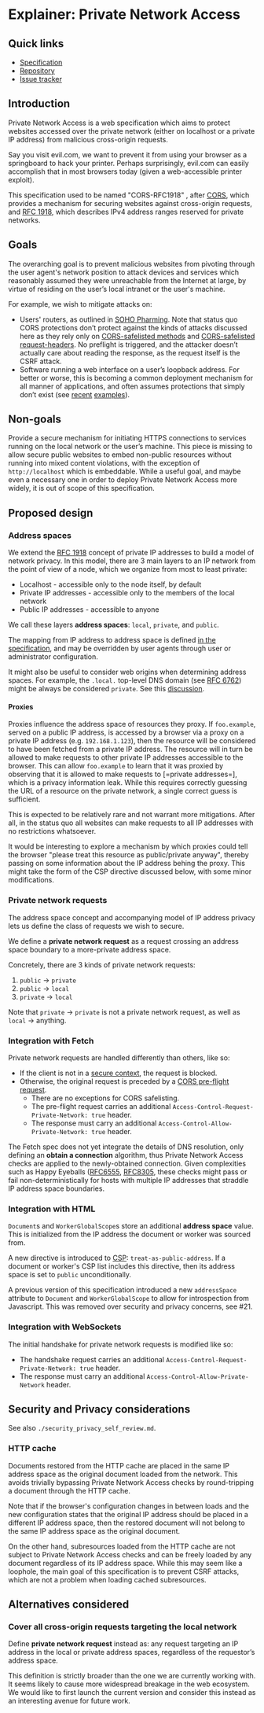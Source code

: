 # Explainer: Private Network Access

## Quick links

- [Specification](https://wicg.github.io/private-network-access)
- [Repository](https://github.com/WICG/private-network-access)
- [Issue tracker](https://github.com/WICG/private-network-access/issues)

## Introduction

Private Network Access is a web specification which aims to protect websites
accessed over the private network (either on localhost or a private IP address)
from malicious cross-origin requests.

Say you visit evil.com, we want to prevent it from using your browser as a
springboard to hack your printer. Perhaps surprisingly, evil.com can easily
accomplish that in most browsers today (given a web-accessible printer
exploit).

This specification used to be named "CORS-RFC1918" , after
[CORS](https://developer.mozilla.org/en-US/docs/Web/HTTP/CORS), which
provides a mechanism for securing websites against cross-origin requests,
and [RFC 1918](https://tools.ietf.org/html/rfc1918), which describes IPv4
address ranges reserved for private networks.

## Goals

The overarching goal is to prevent malicious websites from pivoting through
the user agent's network position to attack devices and services which
reasonably assumed they were unreachable from the Internet at large, by
virtue of residing on the user’s local intranet or the user's machine.

For example, we wish to mitigate
attacks on:

- Users' routers, as outlined in
  [SOHO Pharming](https://331.cybersec.fun/TeamCymruSOHOPharming.pdf).
  Note that status quo CORS protections don’t protect against the kinds of
  attacks discussed here as they rely only on
  [CORS-safelisted methods](https://fetch.spec.whatwg.org/#cors-safelisted-method)
  and
  [CORS-safelisted request-headers](https://fetch.spec.whatwg.org/#cors-safelisted-request-header).
  No preflight is triggered, and the attacker doesn’t actually care about
  reading the response, as the request itself is the CSRF attack.
- Software running a web interface on a user’s loopback address. For better or
  worse, this is becoming a common deployment mechanism for all manner of
  applications, and often assumes protections that simply don’t exist (see
  [recent](https://code.google.com/p/google-security-research/issues/detail?id=679)
  [examples](https://code.google.com/p/google-security-research/issues/detail?id=693)).

## Non-goals

Provide a secure mechanism for initiating HTTPS connections to services
running on the local network or the user’s machine. This piece is missing to
allow secure public websites to embed non-public resources without running into
mixed content violations, with the exception of `http://localhost` which is
embeddable. While a useful goal, and maybe even a necessary one in order to
deploy Private Network Access more widely, it is out of scope of this
specification.

## Proposed design

### Address spaces

We extend the [RFC 1918](https://tools.ietf.org/html/rfc1918) concept of
private IP addresses to build a model of network privacy. In this model,
there are 3 main layers to an IP network from the point of view of a node,
which we organize from most to least private:

- Localhost - accessible only to the node itself, by default
- Private IP addresses - accessible only to the members of the local network
- Public IP addresses - accessible to anyone

We call these layers **address spaces**: `local`, `private`, and `public`.

The mapping from IP address to address space is defined [in the specification](
https://wicg.github.io/private-network-access/#ip-address-space), and may be
overridden by user agents through user or administrator configuration.

It might also be useful to consider web origins when determining address spaces.
For example, the `.local.` top-level DNS domain (see
[RFC 6762](https://tools.ietf.org/html/rfc6762)) might be always be considered
`private`. See this
[discussion](https://github.com/WICG/private-network-access/issues/4).

#### Proxies

Proxies influence the address space of resources they proxy. If `foo.example`,
served on a public IP address, is accessed by a browser via a proxy on a private
IP address (e.g. `192.168.1.123`), then the resource will be considered to have
been fetched from a private IP address. The resource will in turn be allowed to
make requests to other private IP addresses accessible to the browser. This can
allow `foo.example` to learn that it was proxied by observing that it is allowed
to make requests to [=private addresses=], which is a privacy information leak.
While this requires correctly guessing the URL of a resource on the private
network, a single correct guess is sufficient.

This is expected to be relatively rare and not warrant more mitigations. After
all, in the status quo all websites can make requests to all IP addresses with
no restrictions whatsoever.

It would be interesting to explore a mechanism by which proxies could tell the
browser "please treat this resource as public/private anyway", thereby passing
on some information about the IP address behing the proxy. This might take the
form of the CSP directive discussed below, with some minor modifications.

### Private network requests

The address space concept and accompanying model of IP address privacy lets us
define the class of requests we wish to secure.

We define a **private network request** as a request crossing an address space
boundary to a more-private address space.

Concretely, there are 3 kinds of private network requests:

1. `public` -> `private`
2. `public` -> `local`
3. `private` -> `local`

Note that `private` -> `private` is not a private network request, as well as
`local` -> anything.

### Integration with Fetch

Private network requests are handled differently than others, like so:

- If the client is not in a
  [secure context](https://www.w3.org/TR/secure-contexts/), the request is
  blocked. 
- Otherwise, the original request is preceded by a
  [CORS pre-flight request](https://fetch.spec.whatwg.org/#cors-preflight-request).
  - There are no exceptions for CORS safelisting.
  - The pre-flight request carries an additional
    `Access-Control-Request-Private-Network: true` header.
  - The response must carry an additional
    `Access-Control-Allow-Private-Network: true` header.

The Fetch spec does not yet integrate the details of DNS resolution,
only defining an **obtain a connection** algorithm, thus Private Network Access
checks are applied to the newly-obtained connection. Given complexities such as
Happy Eyeballs ([RFC6555](https://datatracker.ietf.org/doc/html/rfc6555),
[RFC8305](https://datatracker.ietf.org/doc/html/rfc8305), these checks might
pass or fail non-deterministically for hosts with multiple IP addresses that
straddle IP address space boundaries.

### Integration with HTML

`Document`s and `WorkerGlobalScope`s store an additional **address space**
value. This is initialized from the IP address the document or worker was
sourced from.

A new directive is introduced to
[CSP](https://developer.mozilla.org/en-US/docs/Web/HTTP/CSP):
`treat-as-public-address`. If a document or worker's CSP list includes this
directive, then its address space is set to `public` unconditionally.

A previous version of this specification introduced a new `addressSpace`
attribute to `Document` and `WorkerGlobalScope` to allow for introspection from
Javascript. This was removed over security and privacy concerns, see #21.

### Integration with WebSockets

The initial handshake for private network requests is modified like so:

- The handshake request carries an additional
  `Access-Control-Request-Private-Network: true` header.
- The response must carry an additional
  `Access-Control-Allow-Private-Network` header.

## Security and Privacy considerations

See also `./security_privacy_self_review.md`.

### HTTP cache

Documents restored from the HTTP cache are placed in the same IP address space
as the original document loaded from the network. This avoids trivially
bypassing Private Network Access checks by round-tripping a document through the
HTTP cache.

Note that if the browser's configuration changes in between loads and the new
configuration states that the original IP address should be placed in a
different IP address space, then the restored document will not belong to the
same IP address space as the original document.

On the other hand, subresources loaded from the HTTP cache are not subject to
Private Network Access checks and can be freely loaded by any document
regardless of its IP address space. While this may seem like a loophole, the
main goal of this specification is to prevent CSRF attacks, which are not a
problem when loading cached subresources.

## Alternatives considered

### Cover all cross-origin requests targeting the local network

Define **private network request** instead as: any request targeting an IP
address in the local or private address spaces, regardless of the requestor’s
address space.

This definition is strictly broader than the one we are currently working
with. It seems likely to cause more widespread breakage in the web ecosystem.
We would like to first launch the current version and consider this instead
as an interesting avenue for future work.
